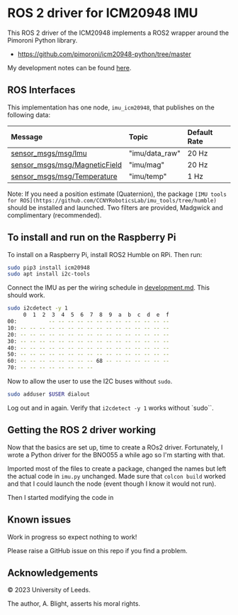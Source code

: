 # ROS 2 driver for ICM20948 IMU

This ROS 2 driver of the ICM20948 implements a ROS2 wrapper around the Pimoroni Python library.

* <https://github.com/pimoroni/icm20948-python/tree/master>

My development notes can be found [here](development.md).

## ROS Interfaces

This implementation has one node, `imu_icm20948`, that publishes on the following data:

| Message | Topic | Default Rate |
|:--|:--|:--|
| [sensor_msgs/msg/Imu](https://docs.ros2.org/latest/api/sensor_msgs/msg/Imu.html) | "imu/data_raw" | 20 Hz |
| [sensor_msgs/msg/MagneticField](https://docs.ros2.org/latest/api/sensor_msgs/msg/MagneticField.html) | "imu/mag" | 20 Hz |
| [sensor_msgs/msg/Temperature](https://docs.ros2.org/latest/api/sensor_msgs/msg/Temperature.html) | "imu/temp" | 1 Hz |

Note: If you need a position estimate (Quaternion), the package `[IMU tools for ROS](https://github.com/CCNYRoboticsLab/imu_tools/tree/humble)` should be installed and launched.  Two filters are provided, Madgwick and complimentary (recommended).

## To install and run on the Raspberry Pi

To install on a Raspberry Pi, install ROS2 Humble on RPi.  Then run:

```bash
sudo pip3 install icm20948
sudo apt install i2c-tools
```

Connect the IMU as per the wiring schedule in [development.md](development.md).  This should work.

```bash
sudo i2cdetect -y 1
     0  1  2  3  4  5  6  7  8  9  a  b  c  d  e  f
00:          -- -- -- -- -- -- -- -- -- -- -- -- --
10: -- -- -- -- -- -- -- -- -- -- -- -- -- -- -- --
20: -- -- -- -- -- -- -- -- -- -- -- -- -- -- -- --
30: -- -- -- -- -- -- -- -- -- -- -- -- -- -- -- --
40: -- -- -- -- -- -- -- -- -- -- -- -- -- -- -- --
50: -- -- -- -- -- -- -- -- -- -- -- -- -- -- -- --
60: -- -- -- -- -- -- -- -- 68 -- -- -- -- -- -- --
70: -- -- -- -- -- -- -- --
```

Now to allow the user to use the I2C buses without `sudo`.

```bash
sudo adduser $USER dialout
```

Log out and in again.  Verify that `i2cdetect -y 1` works without `sudo``.

## Getting the ROS 2 driver working

Now that the basics are set up, time to create a ROs2 driver.  Fortunately, I wrote a Python driver for the BNO055 a while ago so I'm starting with that.

Imported most of the files to create a package, changed the names but left the actual code in `imu.py` unchanged.  Made sure that `colcon build` worked and that I could launch the node (event though I know it would not run).

Then I started modifying the code in

## Known issues

Work in progress so expect nothing to work!

Please raise a GitHub issue on this repo if you find a problem.

## Acknowledgements

&copy; 2023 University of Leeds.

The author, A. Blight, asserts his moral rights.
